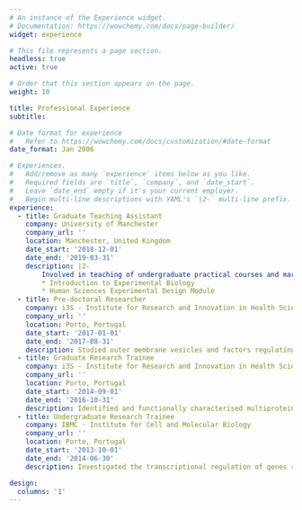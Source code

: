 ```yaml
---
# An instance of the Experience widget.
# Documentation: https://wowchemy.com/docs/page-builder/
widget: experience

# This file represents a page section.
headless: true
active: true

# Order that this section appears on the page.
weight: 10

title: Professional Experience
subtitle:

# Date format for experience
#   Refer to https://wowchemy.com/docs/customization/#date-format
date_format: Jan 2006

# Experiences.
#   Add/remove as many `experience` items below as you like.
#   Required fields are `title`, `company`, and `date_start`.
#   Leave `date_end` empty if it's your current employer.
#   Begin multi-line descriptions with YAML's `|2-` multi-line prefix.
experience:
  - title: Graduate Teaching Assistant
    company: University of Manchester
    company_url: ''
    location: Manchester, United Kingdom
    date_start: '2018-12-01'
    date_end: '2019-03-31'
    description: |2-
        Involved in teaching of undergraduate practical courses and marking of exams. I have taught both in wet and dry lab:
        * Introduction to Experimental Biology
        * Human Sciences Experimental Design Module
  - title: Pre-doctoral Researcher
    company: i3S - Institute for Research and Innovation in Health Sciences
    company_url: ''
    location: Porto, Portugal
    date_start: '2017-01-01'
    date_end: '2017-08-31'
    description: Studied outer membrane vesicles and factors regulating their overproduction in the cyanobacterium _Synechocystis_ sp. PCC 6803. 
  - title: Graduate Research Trainee
    company: i3S - Institute for Research and Innovation in Health Sciences
    company_url: ''
    location: Porto, Portugal
    date_start: '2014-09-01'
    date_end: '2016-10-31'
    description: Identified and functionally characterised multiprotein transport systems in _Synechocystis_ sp. PCC 6803. 
  - title: Undergraduate Research Trainee
    company: IBMC - Institute for Cell and Molecular Biology
    company_url: ''
    location: Porto, Portugal
    date_start: '2013-10-01'
    date_end: '2014-06-30'
    description: Investigated the transcriptional regulation of genes related in the biosynthesis and export of extracellular polymeric substances in cyanobacteria. 

design:
  columns: '1'
---
```

